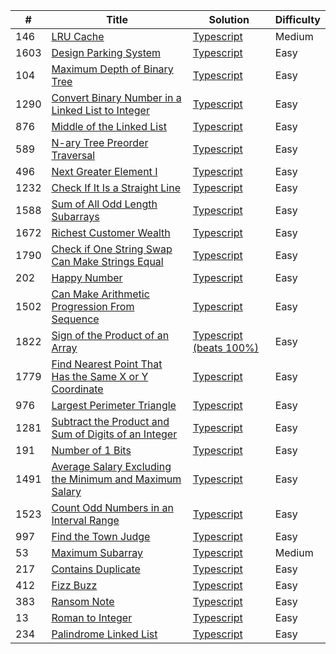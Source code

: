 | #    | Title                                                                                                                                             | Solution                                                                                                                                        | Difficulty |
| ---- | ------------------------------------------------------------------------------------------------------------------------------------------------- | ----------------------------------------------------------------------------------------------------------------------------------------------- | ---------- |
| 146  | [LRU Cache](https://leetcode.com/problems/lru-cache/)                                                                                             | [Typescript](https://github.com/tthomasagg/leetcode/blob/main/typescript/146-lru-cache/index.ts)                                                | Medium     |
| 1603 | [Design Parking System](https://leetcode.com/problems/design-parking-system/)                                                                     | [Typescript](https://github.com/tthomasagg/leetcode/blob/main/typescript/1603-design-parking-system/index.ts)                                   | Easy       |
| 104  | [Maximum Depth of Binary Tree](https://leetcode.com/problems/maximum-depth-of-binary-tree/)                                                       | [Typescript](https://github.com/tthomasagg/leetcode/blob/main/typescript/104-maximum-depth-of-binary-tree/index.ts)                             | Easy       |
| 1290 | [Convert Binary Number in a Linked List to Integer](https://leetcode.com/problems/convert-binary-number-in-a-linked-list-to-integer/)             | [Typescript](https://github.com/tthomasagg/leetcode/blob/main/typescript/1290-convert-binary-number-in-a-linked-list-to-integer/index.ts)       | Easy       |
| 876  | [Middle of the Linked List](https://leetcode.com/problems/middle-of-the-linked-list/)                                                             | [Typescript](https://github.com/tthomasagg/leetcode/blob/main/typescript/876-middle-of-the-linked-list/index.ts)                                | Easy       |
| 589  | [N-ary Tree Preorder Traversal](https://leetcode.com/problems/n-ary-tree-preorder-traversal/)                                                     | [Typescript](https://github.com/tthomasagg/leetcode/blob/main/typescript/589-n-ary-tree-preorder-traversal/index.ts)                            | Easy       |
| 496  | [Next Greater Element I](https://leetcode.com/problems/next-greater-element-i/)                                                                   | [Typescript](https://github.com/tthomasagg/leetcode/blob/main/typescript/496-next-greater-element-i/index.ts)                                   | Easy       |
| 1232 | [Check If It Is a Straight Line](https://leetcode.com/problems/check-if-it-is-a-straight-line/)                                                   | [Typescript](https://github.com/tthomasagg/leetcode/blob/main/typescript/1232-check-if-it-is-a-straight-line/index.ts)                          | Easy       |
| 1588 | [Sum of All Odd Length Subarrays](https://leetcode.com/problems/sum-of-all-odd-length-subarrays/)                                                 | [Typescript](https://github.com/tthomasagg/leetcode/blob/main/typescript/1588-sum-of-all-odd-length-subarrays/index.ts)                         | Easy       |
| 1672 | [Richest Customer Wealth](https://leetcode.com/problems/richest-customer-wealth/)                                                                 | [Typescript](https://github.com/tthomasagg/leetcode/blob/main/typescript/1672-richest-customer-wealth/index.ts)                                 | Easy       |
| 1790 | [Check if One String Swap Can Make Strings Equal](https://leetcode.com/problems/check-if-one-string-swap-can-make-strings-equal/)                 | [Typescript](https://github.com/tthomasagg/leetcode/blob/main/typescript/1790-check-if-one-string-swap-can-make-strings-equal/index.ts)         | Easy       |
| 202  | [Happy Number](https://leetcode.com/problems/happy-number/)                                                                                       | [Typescript](https://github.com/tthomasagg/leetcode/blob/main/typescript/202-happy-number/index.ts)                                             | Easy       |
| 1502 | [Can Make Arithmetic Progression From Sequence](https://leetcode.com/problems/can-make-arithmetic-progression-from-sequence/)                     | [Typescript](https://github.com/tthomasagg/leetcode/blob/main/typescript/1502-can-make-arithmetic-progression-from-sequence/index.ts)           | Easy       |
| 1822 | [Sign of the Product of an Array](https://leetcode.com/problems/sign-of-the-product-of-an-array/)                                                 | [Typescript (beats 100%)](https://github.com/tthomasagg/leetcode/blob/main/typescript/1822-sign-of-the-product-of-an-array/index.ts)            | Easy       |
| 1779 | [Find Nearest Point That Has the Same X or Y Coordinate](https://leetcode.com/problems/find-nearest-point-that-has-the-same-x-or-y-coordinate/)   | [Typescript](https://github.com/tthomasagg/leetcode/blob/main/typescript/1779-find-nearest-point-that-has-the-same-x-or-y-coordinate/index.ts)  | Easy       |
| 976  | [Largest Perimeter Triangle](https://leetcode.com/problems/largest-perimeter-triangle/)                                                           | [Typescript](https://github.com/tthomasagg/leetcode/blob/main/typescript/976-largest-perimeter-triangle/index.ts)                               | Easy       |
| 1281 | [Subtract the Product and Sum of Digits of an Integer](https://leetcode.com/problems/subtract-the-product-and-sum-of-digits-of-an-integer/)       | [Typescript](https://github.com/tthomasagg/leetcode/blob/main/typescript/1281-subtract-the-product-and-sum-of-digits-of-an-integer/index.ts)    | Easy       |
| 191  | [Number of 1 Bits](https://leetcode.com/problems/number-of-1-bits/)                                                                               | [Typescript](https://github.com/tthomasagg/leetcode/blob/main/typescript/191-number-of-1-bits/index.ts)                                         | Easy       |
| 1491 | [Average Salary Excluding the Minimum and Maximum Salary](https://leetcode.com/problems/average-salary-excluding-the-minimum-and-maximum-salary/) | [Typescript](https://github.com/tthomasagg/leetcode/blob/main/typescript/1491-average-salary-excluding-the-minimum-and-maximum-salary/index.ts) | Easy       |
| 1523 | [Count Odd Numbers in an Interval Range](https://leetcode.com/problems/count-odd-numbers-in-an-interval-range/)                                   | [Typescript](https://github.com/tthomasagg/leetcode/blob/main/typescript/1523-count-odd-numbers-in-an-interval-range/index.ts)                  | Easy       |
| 997  | [Find the Town Judge](https://leetcode.com/problems/find-the-town-judge/)                                                                         | [Typescript](https://github.com/tthomasagg/leetcode/blob/main/typescript/997-find-the-town-judge/index.ts)                                      | Easy       |
| 53   | [Maximum Subarray](https://leetcode.com/problems/maximum-subarray/)                                                                               | [Typescript](https://github.com/tthomasagg/leetcode/blob/main/typescript/53-maximum-subarray/index.ts)                                          | Medium     |
| 217  | [Contains Duplicate](https://leetcode.com/problems/contains-duplicate/)                                                                           | [Typescript](https://github.com/tthomasagg/leetcode/blob/main/typescript/217-contains-duplicate/index.ts)                                       | Easy       |
| 412  | [Fizz Buzz](https://leetcode.com/problems/fizz-buzz/)                                                                                             | [Typescript](https://github.com/tthomasagg/leetcode/blob/main/typescript/412-fizz-buzz/index.ts)                                                | Easy       |
| 383  | [Ransom Note](https://leetcode.com/problems/ransom-note/)                                                                                         | [Typescript](https://github.com/tthomasagg/leetcode/blob/main/typescript/383-ransom-note/index.ts)                                              | Easy       |
| 13   | [Roman to Integer](https://leetcode.com/problems/roman-to-integer/)                                                                               | [Typescript](https://github.com/tthomasagg/leetcode/blob/main/typescript/13-roman-to-integer/index.ts)                                          | Easy       |
| 234  | [Palindrome Linked List](https://leetcode.com/problems/palindrome-linked-list/)                                                                   | [Typescript](https://github.com/tthomasagg/leetcode/blob/main/typescript/234-palindrome-linked-list/index.ts)                                   | Easy       |

